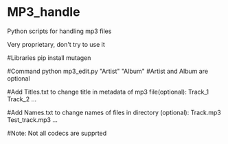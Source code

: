 # MP3_handle
Python scripts for handling mp3 files

Very proprietary, don't try to use it

#Libraries
pip install mutagen

#Command 
python mp3_edit.py "Artist" "Album"
#Artist and Album are optional

#Add Titles.txt to change title in metadata of mp3 file(optional):
Track_1
Track_2
...
  
#Add Names.txt to change names of files in directory (optional):
Track.mp3
Test_track.mp3
...
  
#Note: Not all codecs are supprted
